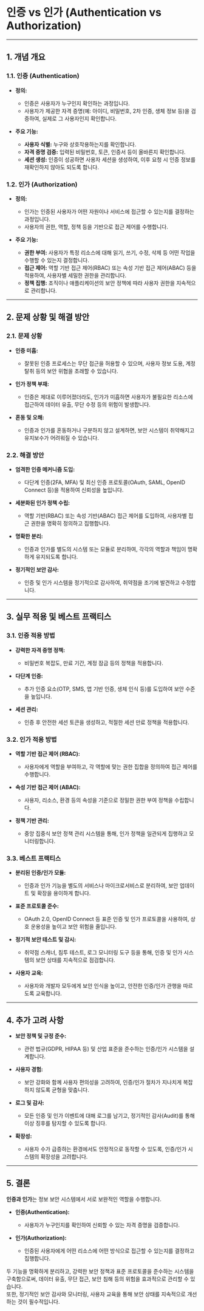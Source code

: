# 인증 vs 인가 (Authentication vs Authorization)

---

## 1. 개념 개요

### 1.1. 인증 (Authentication)

- **정의:**  
  - 인증은 사용자가 누구인지 확인하는 과정입니다.  
  - 사용자가 제공한 자격 증명(예: 아이디, 비밀번호, 2차 인증, 생체 정보 등)을 검증하여, 실제로 그 사용자인지 확인합니다.
  
- **주요 기능:**  
  - **사용자 식별:** 누구와 상호작용하는지를 확인합니다.
  - **자격 증명 검증:** 입력된 비밀번호, 토큰, 인증서 등이 올바른지 확인합니다.
  - **세션 생성:** 인증이 성공하면 사용자 세션을 생성하여, 이후 요청 시 인증 정보를 재확인하지 않아도 되도록 합니다.

### 1.2. 인가 (Authorization)

- **정의:**  
  - 인가는 인증된 사용자가 어떤 자원이나 서비스에 접근할 수 있는지를 결정하는 과정입니다.  
  - 사용자의 권한, 역할, 정책 등을 기반으로 접근 제어를 수행합니다.
  
- **주요 기능:**  
  - **권한 부여:** 사용자가 특정 리소스에 대해 읽기, 쓰기, 수정, 삭제 등 어떤 작업을 수행할 수 있는지 결정합니다.
  - **접근 제어:** 역할 기반 접근 제어(RBAC) 또는 속성 기반 접근 제어(ABAC) 등을 적용하여, 사용자별 세밀한 권한을 관리합니다.
  - **정책 집행:** 조직이나 애플리케이션의 보안 정책에 따라 사용자 권한을 지속적으로 관리합니다.

---

## 2. 문제 상황 및 해결 방안

### 2.1. 문제 상황

- **인증 미흡:**  
  - 잘못된 인증 프로세스는 무단 접근을 허용할 수 있으며, 사용자 정보 도용, 계정 탈취 등의 보안 위협을 초래할 수 있습니다.
  
- **인가 정책 부재:**  
  - 인증은 제대로 이루어졌더라도, 인가가 미흡하면 사용자가 불필요한 리소스에 접근하여 데이터 유출, 무단 수정 등의 위험이 발생합니다.
  
- **혼동 및 오해:**  
  - 인증과 인가를 혼동하거나 구분하지 않고 설계하면, 보안 시스템이 취약해지고 유지보수가 어려워질 수 있습니다.

### 2.2. 해결 방안

- **엄격한 인증 메커니즘 도입:**  
  - 다단계 인증(2FA, MFA) 및 최신 인증 프로토콜(OAuth, SAML, OpenID Connect 등)을 적용하여 신뢰성을 높입니다.
  
- **세분화된 인가 정책 수립:**  
  - 역할 기반(RBAC) 또는 속성 기반(ABAC) 접근 제어를 도입하여, 사용자별 접근 권한을 명확히 정의하고 집행합니다.
  
- **명확한 분리:**  
  - 인증과 인가를 별도의 시스템 또는 모듈로 분리하여, 각각의 역할과 책임이 명확하게 유지되도록 합니다.
  
- **정기적인 보안 감사:**  
  - 인증 및 인가 시스템을 정기적으로 감사하여, 취약점을 조기에 발견하고 수정합니다.

---

## 3. 실무 적용 및 베스트 프랙티스

### 3.1. 인증 적용 방법

- **강력한 자격 증명 정책:**  
  - 비밀번호 복잡도, 만료 기간, 계정 잠금 등의 정책을 적용합니다.
  
- **다단계 인증:**  
  - 추가 인증 요소(OTP, SMS, 앱 기반 인증, 생체 인식 등)를 도입하여 보안 수준을 높입니다.
  
- **세션 관리:**  
  - 인증 후 안전한 세션 토큰을 생성하고, 적절한 세션 만료 정책을 적용합니다.

### 3.2. 인가 적용 방법

- **역할 기반 접근 제어 (RBAC):**  
  - 사용자에게 역할을 부여하고, 각 역할에 맞는 권한 집합을 정의하여 접근 제어를 수행합니다.
  
- **속성 기반 접근 제어 (ABAC):**  
  - 사용자, 리소스, 환경 등의 속성을 기준으로 정밀한 권한 부여 정책을 수립합니다.
  
- **정책 기반 관리:**  
  - 중앙 집중식 보안 정책 관리 시스템을 통해, 인가 정책을 일관되게 집행하고 모니터링합니다.

### 3.3. 베스트 프랙티스

- **분리된 인증/인가 모듈:**  
  - 인증과 인가 기능을 별도의 서비스나 마이크로서비스로 분리하여, 보안 업데이트 및 확장을 용이하게 합니다.
  
- **표준 프로토콜 준수:**  
  - OAuth 2.0, OpenID Connect 등 표준 인증 및 인가 프로토콜을 사용하여, 상호 운용성을 높이고 보안 위험을 줄입니다.
  
- **정기적 보안 테스트 및 감시:**  
  - 취약점 스캐너, 침투 테스트, 로그 모니터링 도구 등을 통해, 인증 및 인가 시스템의 보안 상태를 지속적으로 점검합니다.
  
- **사용자 교육:**  
  - 사용자와 개발자 모두에게 보안 인식을 높이고, 안전한 인증/인가 관행을 따르도록 교육합니다.

---

## 4. 추가 고려 사항

- **보안 정책 및 규정 준수:**  
  - 관련 법규(GDPR, HIPAA 등) 및 산업 표준을 준수하는 인증/인가 시스템을 설계합니다.
  
- **사용자 경험:**  
  - 보안 강화와 함께 사용자 편의성을 고려하여, 인증/인가 절차가 지나치게 복잡하지 않도록 균형을 맞춥니다.
  
- **로그 및 감사:**  
  - 모든 인증 및 인가 이벤트에 대해 로그를 남기고, 정기적인 감사(Audit)를 통해 이상 징후를 탐지할 수 있도록 합니다.
  
- **확장성:**  
  - 사용자 수가 급증하는 환경에서도 안정적으로 동작할 수 있도록, 인증/인가 시스템의 확장성을 고려합니다.

---

## 5. 결론

**인증과 인가**는 정보 보안 시스템에서 서로 보완적인 역할을 수행합니다.

- **인증(Authentication):**  
  - 사용자가 누구인지를 확인하여 신뢰할 수 있는 자격 증명을 검증합니다.
  
- **인가(Authorization):**  
  - 인증된 사용자에게 어떤 리소스에 어떤 방식으로 접근할 수 있는지를 결정하고 집행합니다.

두 기능을 명확하게 분리하고, 강력한 보안 정책과 표준 프로토콜을 준수하는 시스템을 구축함으로써, 데이터 유출, 무단 접근, 보안 침해 등의 위험을 효과적으로 관리할 수 있습니다.  
또한, 정기적인 보안 감사와 모니터링, 사용자 교육을 통해 보안 상태를 지속적으로 개선하는 것이 필수적입니다.